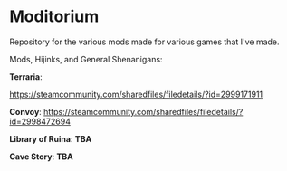 # Moditorium
Repository for the various mods made for various games that I've made.

Mods, Hijinks, and General Shenanigans:

**Terraria**:

https://steamcommunity.com/sharedfiles/filedetails/?id=2999171911

**Convoy**:
https://steamcommunity.com/sharedfiles/filedetails/?id=2998472694

**Library of Ruina**:
**TBA**

**Cave Story**:
**TBA**
